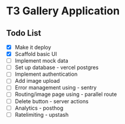 # T3 Gallery Application

## Todo List

- [X] Make it deploy
- [X] Scaffold basic UI
- [ ] Implement mock data
- [ ] Set up database - vercel postgres
- [ ] Implement authentication
- [ ] Add image upload
- [ ] Error management using - sentry
- [ ] Routing/image page using - parallel route
- [ ] Delete button - server actions
- [ ] Analytics - posthog
- [ ] Ratelimiting - upstash
